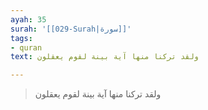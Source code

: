```yaml
---
ayah: 35
surah: '[[029-Surah|سورة]]'
tags:
- quran
text: ولقد تركنا منها آية بينة لقوم يعقلون

---
```

> ولقد تركنا منها آية بينة لقوم يعقلون
